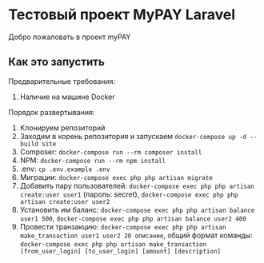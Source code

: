 # Тестовый проект MyPAY Laravel
Добро пожаловать в проект myPAY

## Как это запустить
Предварительные требования: 
1. Наличие на машине Docker

Порядок развертывания:
1. Клонируем репозиторий
2. Заходим в корень репозитория и запускаем `docker-compose up -d --build site`
3. Composer: `docker-compose run --rm composer install`
4. NPM: `docker-compose run --rm npm install`
5. .env: `cp .env.example .env`
6. Миграции: `docker-compose exec php php artisan migrate`
7. Добавить пару пользователей: `docker-compose exec php php artisan create:user user1` (пароль: secret), `docker-compose exec php php artisan create:user user2`
8. Установить им баланс: `docker-compose exec php php artisan balance user1 500`, `docker-compose exec php php artisan balance user2 400`
9. Провести транзакцию: `docker-compose exec php php artisan make_transaction user1 user2 20 описание`, 
	общий формат команды: `docker-compose exec php php artisan make_transaction [from_user_login] [to_user_login] [amount] [description]`
